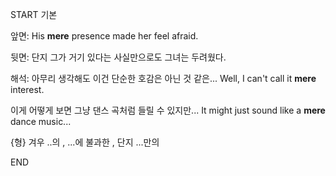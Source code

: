 START
기본

앞면:
His **mere** presence made her feel afraid.


뒷면:
단지 그가 거기 있다는 사실만으로도 그녀는 두려웠다.


해석:
아무리 생각해도 이건 단순한 호감은 아닌 것 같은...
Well, I can't call it **mere** interest.

이게 어떻게 보면 그냥 댄스 곡처럼 들릴 수 있지만...
It might just sound like a **mere** dance music...

{형} 겨우 ..의 , ...에 불과한 , 단지 ...만의

<!--ID: 1742530629774-->
END